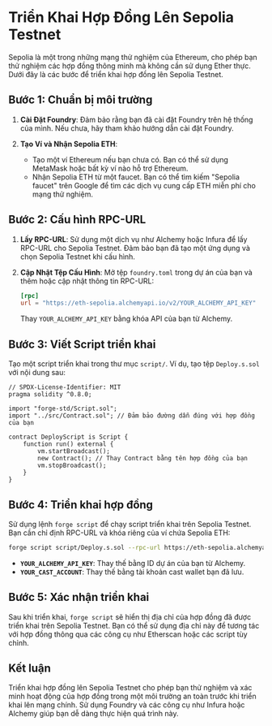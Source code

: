 # Triển Khai Hợp Đồng Lên Sepolia Testnet

Sepolia là một trong những mạng thử nghiệm của Ethereum, cho phép bạn thử nghiệm các hợp đồng thông minh mà không cần sử dụng Ether thực. Dưới đây là các bước để triển khai hợp đồng lên Sepolia Testnet.

## Bước 1: Chuẩn bị môi trường

1. **Cài Đặt Foundry**: Đảm bảo rằng bạn đã cài đặt Foundry trên hệ thống của mình. Nếu chưa, hãy tham khảo hướng dẫn cài đặt Foundry.

2. **Tạo Ví và Nhận Sepolia ETH**:
   - Tạo một ví Ethereum nếu bạn chưa có. Bạn có thể sử dụng MetaMask hoặc bất kỳ ví nào hỗ trợ Ethereum.
   - Nhận Sepolia ETH từ một faucet. Bạn có thể tìm kiếm "Sepolia faucet" trên Google để tìm các dịch vụ cung cấp ETH miễn phí cho mạng thử nghiệm.

## Bước 2: Cấu hình RPC-URL

1. **Lấy RPC-URL**: Sử dụng một dịch vụ như Alchemy hoặc Infura để lấy RPC-URL cho Sepolia Testnet. Đảm bảo bạn đã tạo một ứng dụng và chọn Sepolia Testnet khi cấu hình.

2. **Cập Nhật Tệp Cấu Hình**: Mở tệp `foundry.toml` trong dự án của bạn và thêm hoặc cập nhật thông tin RPC-URL:

   ```toml
   [rpc]
   url = "https://eth-sepolia.alchemyapi.io/v2/YOUR_ALCHEMY_API_KEY"
   ```

   Thay `YOUR_ALCHEMY_API_KEY` bằng khóa API của bạn từ Alchemy.

## Bước 3: Viết Script triển khai

Tạo một script triển khai trong thư mục `script/`. Ví dụ, tạo tệp `Deploy.s.sol` với nội dung sau:

```solidity
// SPDX-License-Identifier: MIT
pragma solidity ^0.8.0;

import "forge-std/Script.sol";
import "../src/Contract.sol"; // Đảm bảo đường dẫn đúng với hợp đồng của bạn

contract DeployScript is Script {
    function run() external {
        vm.startBroadcast();
        new Contract(); // Thay Contract bằng tên hợp đồng của bạn
        vm.stopBroadcast();
    }
}
```

## Bước 4: Triển khai hợp đồng

Sử dụng lệnh `forge script` để chạy script triển khai trên Sepolia Testnet. Bạn cần chỉ định RPC-URL và khóa riêng của ví chứa Sepolia ETH:

```bash
forge script script/Deploy.s.sol --rpc-url https://eth-sepolia.alchemyapi.io/v2/YOUR_ALCHEMY_API_KEY --account YOUR_CAST_ACCOUNT --broadcast
```

- **`YOUR_ALCHEMY_API_KEY`**: Thay thế bằng ID dự án của bạn từ Alchemy.
- **`YOUR_CAST_ACCOUNT`**: Thay thế bằng tài khoản cast wallet bạn đã lưu.

## Bước 5: Xác nhận triển khai

Sau khi triển khai, `forge script` sẽ hiển thị địa chỉ của hợp đồng đã được triển khai trên Sepolia Testnet. Bạn có thể sử dụng địa chỉ này để tương tác với hợp đồng thông qua các công cụ như Etherscan hoặc các script tùy chỉnh.

## Kết luận

Triển khai hợp đồng lên Sepolia Testnet cho phép bạn thử nghiệm và xác minh hoạt động của hợp đồng trong một môi trường an toàn trước khi triển khai lên mạng chính. Sử dụng Foundry và các công cụ như Infura hoặc Alchemy giúp bạn dễ dàng thực hiện quá trình này.


